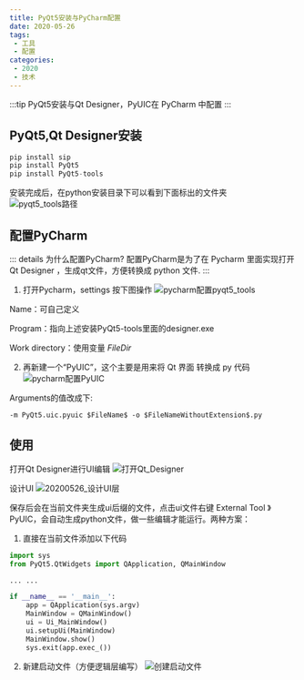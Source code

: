 ```yaml
---
title: PyQt5安装与PyCharm配置
date: 2020-05-26
tags:
 - 工具
 - 配置
categories:
 - 2020
 - 技术
---
```


:::tip
PyQt5安装与Qt Designer，PyUIC在 PyCharm 中配置
:::
<!-- more -->

## PyQt5,Qt Designer安装
``` py
pip install sip
pip install PyQt5
pip install PyQt5-tools
```

安装完成后，在python安装目录下可以看到下面标出的文件夹
![pyqt5_tools路径](https://gitee.com/chen-zq/bgimages/raw/master/img/pyqt5_tools%E8%B7%AF%E5%BE%84.png)

## 配置PyCharm
::: details 为什么配置PyCharm?
    配置PyCharm是为了在 Pycharm 里面实现打开 Qt Designer ，生成qt文件，方便转换成 python 文件.
:::

1. 打开Pycharm，settings 按下图操作
![pycharm配置pyqt5_tools](https://gitee.com/chen-zq/bgimages/raw/master/img/pycharm%E9%85%8D%E7%BD%AEpyqt5_tools.png)

Name：可自己定义

Program：指向上述安装PyQt5-tools里面的designer.exe

Work directory：使用变量 $FileDir$

2. 再新建一个“PyUIC”，这个主要是用来将 Qt 界面 转换成 py 代码
![pycharm配置PyUIC](https://gitee.com/chen-zq/bgimages/raw/master/img/pycharm%E9%85%8D%E7%BD%AEPyUIC.png)

Arguments的值改成下:

`-m PyQt5.uic.pyuic $FileName$ -o $FileNameWithoutExtension$.py`

## 使用
打开Qt Designer进行UI编辑
![打开Qt_Designer](https://gitee.com/chen-zq/bgimages/raw/master/img/%E6%89%93%E5%BC%80Qt_Designer.png)

设计UI
![20200526_设计UI层](https://gitee.com/chen-zq/bgimages/raw/master/img/20200526_%E8%AE%BE%E8%AE%A1UI%E5%B1%82.png)

保存后会在当前文件夹生成ui后缀的文件，点击ui文件右键 External Tool 》 PyUIC，会自动生成python文件，做一些编辑才能运行。两种方案：

1. 直接在当前文件添加以下代码
``` py
import sys
from PyQt5.QtWidgets import QApplication, QMainWindow

... ...

if __name__ == '__main__':
    app = QApplication(sys.argv)
    MainWindow = QMainWindow()
    ui = Ui_MainWindow()
    ui.setupUi(MainWindow)
    MainWindow.show()
    sys.exit(app.exec_())
```

2. 新建启动文件（方便逻辑层编写）
![创建启动文件](https://gitee.com/chen-zq/bgimages/raw/master/img/20200526_%E5%88%9B%E5%BB%BA%E5%90%AF%E5%8A%A8%E6%96%87%E4%BB%B6.png)

